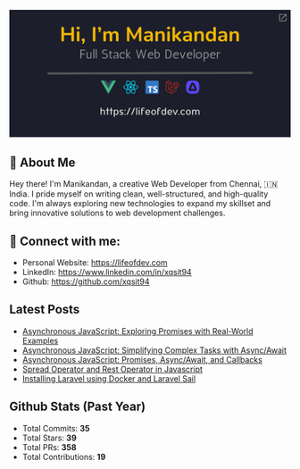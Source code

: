 <p align="center">
  <a href="https://lifeofdev.com">
    <img
      src="assets/signature.png"
      alt="Hi, 👋 I'm Manikandan. Full-Stack Web Developer (https://lifeofdev.com)."
      title="Hi, 👋 I'm Manikandan. Full-Stack Web Developer (https://lifeofdev.com)."
    />
  </a>
</p>

## 🤔 About Me
Hey there! I'm Manikandan, a creative Web Developer from Chennai, 🇮🇳 India. I pride myself on writing clean, well-structured, and high-quality code. I'm always exploring new technologies to expand my skillset and bring innovative solutions to web development challenges.

## 🤝 Connect with me:
- Personal Website: https://lifeofdev.com
- LinkedIn: https://www.linkedin.com/in/xqsit94
- Github: https://github.com/xqsit94

<h2>Latest Posts</h2>

<ul>
  
  <li><a href="https://lifeofdev.com/javascript/asynchronous-javascript-exploring-promises-real-world-examples/">Asynchronous JavaScript: Exploring Promises with Real-World Examples</a></li>
  
  <li><a href="https://lifeofdev.com/javascript/asynchronous-javascript-simplifying-complex-tasks-async-await/">Asynchronous JavaScript: Simplifying Complex Tasks with Async/Await</a></li>
  
  <li><a href="https://lifeofdev.com/javascript/asynchronous-javascript-promises-async-await-callbacks/">Asynchronous JavaScript: Promises, Async/Await, and Callbacks</a></li>
  
  <li><a href="https://lifeofdev.com/javascript/spread-operator-rest-operator-javascript/">Spread Operator and Rest Operator in Javascript</a></li>
  
  <li><a href="https://lifeofdev.com/laravel/installing-laravel-using-docker-laravel-sail/">Installing Laravel using Docker and Laravel Sail</a></li>
  
</ul>

<h2>Github Stats (Past Year)</h2>

<ul>
  <li>Total Commits: <strong>35</strong></li>
  <li>Total Stars: <strong>39</strong></li>
  <li>Total PRs: <strong>358</strong></li>
  <li>Total Contributions: <strong>19</strong></li>
</ul>
